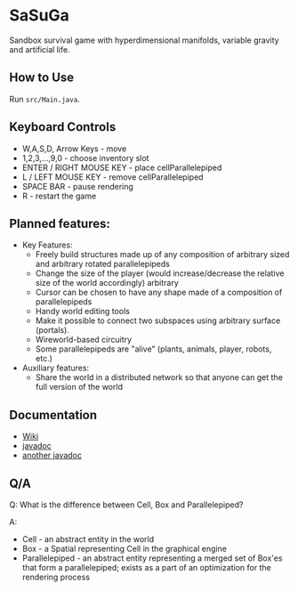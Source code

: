 # SaSuGa
Sandbox survival game with hyperdimensional manifolds,
variable gravity and artificial life.

## How to Use
Run `src/Main.java`.

## Keyboard Controls
* W,A,S,D, Arrow Keys - move
* 1,2,3,...,9,0 - choose inventory slot
* ENTER / RIGHT MOUSE KEY - place cellParallelepiped
* L / LEFT MOUSE KEY - remove cellParallelepiped
* SPACE BAR - pause rendering
* R - restart the game

## Planned features:

* Key Features:
  * Freely build structures made up of any composition of arbitrary sized
    and arbitrary rotated parallelepipeds
  * Change the size of the player (would increase/decrease the relative
    size of the world accordingly) arbitrary
  * Cursor can be chosen to have any shape made of a composition of
    parallelepipeds
  * Handy world editing tools
  * Make it possible to connect two subspaces using arbitrary surface
    (portals).
  * Wireworld-based circuitry
  * Some parallelepipeds are "alive" (plants, animals, player, robots, etc.)
* Auxiliary features:
  * Share the world in a distributed network so that anyone can get the full
    version of the world

## Documentation
* [Wiki](https://github.com/slemonide/sasuga/wiki)
* [javadoc](https://slemonide.github.io/sasuga/)
* [another javadoc](docs/index.html)


## Q/A
Q: What is the difference between Cell, Box and Parallelepiped?

A:
 * Cell - an abstract entity in the world
 * Box - a Spatial representing Cell in the graphical engine
 * Parallelepiped - an abstract entity representing a merged set of Box'es
 that form a parallelepiped; exists as a part of an optimization for the
 rendering process
